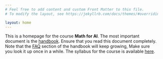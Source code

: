 ```yaml
---
# Feel free to add content and custom Front Matter to this file.
# To modify the layout, see https://jekyllrb.com/docs/themes/#overriding-theme-defaults

layout: home
---
```


This is a homepage for the course **Math for AI**. The most important document is the [handbook](/plakshamath/handbook/). Ensure that you read this document completely. Note that the [FAQ](/plakshamath/faq/) section of the handbook will keep growing, Make sure you look it up once in a while.  The syllabus for the course is available [here](/plakshamath/syllabus/).

